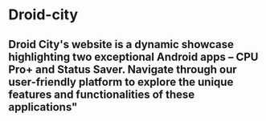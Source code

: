 # Droid-city

## Droid City's website is a dynamic showcase highlighting two exceptional Android apps – CPU Pro+ and Status Saver. Navigate through our user-friendly platform to explore the unique features and functionalities of these applications"
